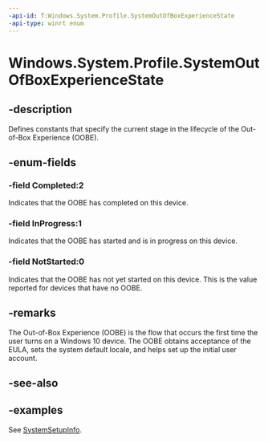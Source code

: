 ```yaml
---
-api-id: T:Windows.System.Profile.SystemOutOfBoxExperienceState
-api-type: winrt enum
---
```


<!-- Enumeration syntax.
public enum SystemOutOfBoxExperienceState : int 
-->

# Windows.System.Profile.SystemOutOfBoxExperienceState

## -description
Defines constants that specify the current stage in the lifecycle of the Out-of-Box Experience (OOBE).

## -enum-fields
### -field Completed:2
Indicates that the OOBE has completed on this device.

### -field InProgress:1
Indicates that the OOBE has started and is in progress on this device.

### -field NotStarted:0
Indicates that the OOBE has not yet started on this device. This is the value reported for devices that have no OOBE.

## -remarks
The Out-of-Box Experience (OOBE) is the flow that occurs the first time the user turns on a Windows 10 device. The OOBE obtains acceptance of the EULA, sets the system default locale, and helps set up the initial user account.

## -see-also

## -examples
See [SystemSetupInfo](systemsetupinfo.md).